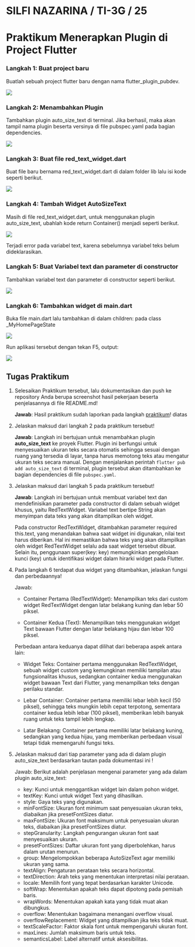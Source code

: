 # **SILFI NAZARINA / TI-3G / 25**

# **Praktikum Menerapkan Plugin di Project Flutter**

### **Langkah 1: Buat project baru**

Buatlah sebuah project flutter baru dengan nama flutter_plugin_pubdev.

<img src="img/01.png">

### **Langkah 2: Menambahkan Plugin**

Tambahkan plugin auto_size_text di terminal. Jika berhasil, maka akan tampil nama plugin beserta versinya di file pubspec.yaml pada bagian dependencies.

<img src="img/02.png">

### **Langkah 3: Buat file red_text_widget.dart**

Buat file baru bernama red_text_widget.dart di dalam folder lib lalu isi kode seperti berikut.

<img src="img/03.png">

### **Langkah 4: Tambah Widget AutoSizeText**

Masih di file red_text_widget.dart, untuk menggunakan plugin auto_size_text, ubahlah kode return Container() menjadi seperti berikut.

<img src="img/04.png">

Terjadi error pada variabel text, karena sebelumnya variabel teks belum dideklarasikan.

### **Langkah 5: Buat Variabel text dan parameter di constructor**

Tambahkan variabel text dan parameter di constructor seperti berikut.

<img src="img/05.png">

### **Langkah 6: Tambahkan widget di main.dart**

Buka file main.dart lalu tambahkan di dalam children: pada class _MyHomePageState

<img src="img/06.png">

Run aplikasi tersebut dengan tekan F5, output:

<img src="img/07.png">


## **Tugas Praktikum**

1. Selesaikan Praktikum tersebut, lalu dokumentasikan dan push ke repository Anda berupa screenshot hasil pekerjaan beserta penjelasannya di file README.md!

    **Jawab**: Hasil praktikum sudah laporkan pada langkah [praktikum](#praktikum-menerapkan-plugin-di-project-flutter)! diatas 

2. Jelaskan maksud dari langkah 2 pada praktikum tersebut!

    **Jawab**: Langkah ini bertujuan untuk menambahkan plugin **auto_size_text** ke proyek Flutter. Plugin ini berfungsi untuk menyesuaikan ukuran teks secara otomatis sehingga sesuai dengan ruang yang tersedia di layar, tanpa harus memotong teks atau mengatur ukuran teks secara manual. Dengan menjalankan perintah `flutter pub add auto_size_text` di terminal, plugin tersebut akan ditambahkan ke bagian dependencies di file `pubspec.yaml`.

3. Jelaskan maksud dari langkah 5 pada praktikum tersebut!

    **Jawab**: Langkah ini bertujuan untuk membuat variabel text dan mendefinisikan parameter pada constructor di dalam sebuah widget khusus, yaitu RedTextWidget. Variabel text bertipe String akan menyimpan data teks yang akan ditampilkan oleh widget.

    Pada constructor RedTextWidget, ditambahkan parameter required this.text, yang menandakan bahwa saat widget ini digunakan, nilai text harus diberikan. Hal ini memastikan bahwa teks yang akan ditampilkan oleh widget RedTextWidget selalu ada saat widget tersebut dibuat. Selain itu, penggunaan super(key: key) memungkinkan pengelolaan kunci (key) untuk identifikasi widget dalam hirarki widget pada Flutter.

4. Pada langkah 6 terdapat dua widget yang ditambahkan, jelaskan fungsi dan perbedaannya!

    Jawab: 
    
    - Container Pertama (RedTextWidget): Menampilkan teks dari custom widget RedTextWidget dengan latar belakang kuning dan lebar 50 piksel.

    - Container Kedua (Text): Menampilkan teks menggunakan widget Text bawaan Flutter dengan latar belakang hijau dan lebar 100 piksel.

    Perbedaan antara keduanya dapat dilihat dari beberapa aspek antara lain:

    - Widget Teks: Container pertama menggunakan RedTextWidget, sebuah widget custom yang kemungkinan memiliki tampilan atau fungsionalitas khusus, sedangkan container kedua menggunakan widget bawaan Text dari Flutter, yang menampilkan teks dengan perilaku standar.

    - Lebar Container: Container pertama memiliki lebar lebih kecil (50 piksel), sehingga teks mungkin lebih cepat terpotong, sementara container kedua lebih lebar (100 piksel), memberikan lebih banyak ruang untuk teks tampil lebih lengkap.

    - Latar Belakang: Container pertama memiliki latar belakang kuning, sedangkan yang kedua hijau, yang memberikan perbedaan visual tetapi tidak memengaruhi fungsi teks.

5. Jelaskan maksud dari tiap parameter yang ada di dalam plugin auto_size_text berdasarkan tautan pada dokumentasi ini !

    Jawab: Berikut adalah penjelasan mengenai parameter yang ada dalam plugin auto_size_text:

    - key: Kunci untuk menggantikan widget lain dalam pohon widget.
    - textKey: Kunci untuk widget Text yang dihasilkan.
    - style: Gaya teks yang digunakan.
    - minFontSize: Ukuran font minimum saat penyesuaian ukuran teks, diabaikan jika presetFontSizes diatur.
    - maxFontSize: Ukuran font maksimum untuk penyesuaian ukuran teks, diabaikan jika presetFontSizes diatur.
    - stepGranularity: Langkah pengurangan ukuran font saat menyesuaikan ukuran.
    - presetFontSizes: Daftar ukuran font yang diperbolehkan, harus dalam urutan menurun.
    - group: Mengelompokkan beberapa AutoSizeText agar memiliki ukuran yang sama.
    - textAlign: Pengaturan perataan teks secara horizontal.
    - textDirection: Arah teks yang menentukan interpretasi nilai perataan.
    - locale: Memilih font yang tepat berdasarkan karakter Unicode.
    - softWrap: Menentukan apakah teks dapat dipotong pada pemisah baris.
    - wrapWords: Menentukan apakah kata yang tidak muat akan dibungkus.
    - overflow: Menentukan bagaimana menangani overflow visual.
    - overflowReplacement: Widget yang ditampilkan jika teks tidak muat.
    - textScaleFactor: Faktor skala font untuk mempengaruhi ukuran font.
    - maxLines: Jumlah maksimum baris untuk teks.
    - semanticsLabel: Label alternatif untuk aksesibilitas.



